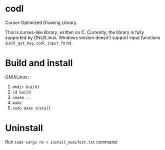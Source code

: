 # codl
Cursor-Optimized Drawing Library.

This is curses-like library, written on C. Currently, the library is fully supported by GNU/Linux. Windows version doesn't support input functions (`codl_get_key`, `codl_input_form`).

# Build and install

GNU/Linux:

1. `mkdir build/`
2. `cd build`
3. `cmake ..`
4. `make`
5. `sudo make install`

# Uninstall
Run `sudo xargs rm < install_manifest.txt` command
